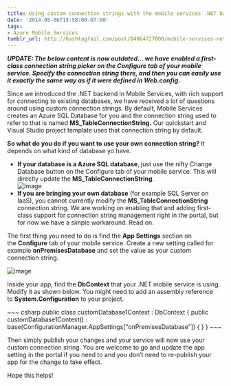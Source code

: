 ```yaml
---
title: Using custom connection strings with the mobile services .NET backend
date: '2014-05-06T15:58:00-07:00'
tags:
- Azure Mobile Services
tumblr_url: http://hashtagfail.com/post/84964727000/mobile-services-net-backend-connection-strings
---
```

<p><em><strong>UPDATE: The below content is now outdated&hellip; we have enabled a first-class connection string picker on the Configure tab of your mobile service. Specify the connection string there, and then you can easily use it exactly the same way as if it were defined in Web.config.</strong></em> </p>
<p>Since we introduced the .NET backend in Mobile Services, with rich support for connecting to existing databases, we have received a lot of questions around using custom connection strings. By default, Mobile Services creates an Azure SQL Database for you and the connection string used to refer to that is named <strong>MS_TableConnectionString.</strong> Our quickstart and Visual Studio project template uses that connection string by default. </p>
<p><strong>So what do you do if you want to use your own connection string? </strong>It depends on what kind of database yo have.</p>
<ul><li><strong>If your database is a Azure SQL database</strong>, just use the nifty Change Database button on the Configure tab of your mobile service. This will directly update the <strong>MS_TableConnectionString</strong>.<br/><img alt="image" src="{{ site.baseurl }}/images/posts/tumblr/mobile-services-net-backend-connection-strings-1.png"/></li>
<li><strong>If you are bringing your own database</strong> (for example SQL Server on IaaS), you cannot currently modify the <strong>MS_TableConnectionString </strong>connection string. We are working on enabling that and adding first-class support for connection string management right in the portal, but for now we have a simple workaround. Read on.</li>
</ul><p>The first thing you need to do is find the <strong>App Settings</strong> section on the <strong>Configure</strong> tab of your mobile service. Create a new setting called for example <strong>onPremisesDatabase</strong> and set the value as your custom connection string.</p>
<img alt="image" src="{{ site.baseurl }}/images/posts/tumblr/mobile-services-net-backend-connection-strings-2.png"/>
<p>Inside your app, find the <strong>DbContext</strong> that your .NET mobile service is using. Modify it as shown below. You might need to add an assembly reference to <strong>System.Configuration</strong> to your project.</p>
~~~ csharp
public class customDatabase1Context : DbContext
{
    public customDatabase1Context()
        : base(ConfigurationManager.AppSettings["onPremisesDatabase"])
    {
    }
}
~~~
<p>Then simply publish your changes and your service will now use your custom connection string. You are welcome to go and update the app setting in the portal if you need to and you don&rsquo;t need to re-publish your app for the change to take effect.</p>
<p>Hope this helps!</p>
